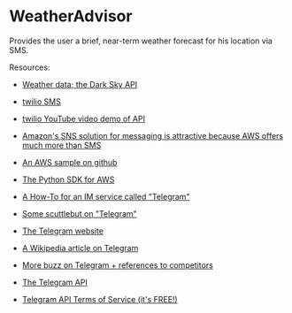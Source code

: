 # WeatherAdvisor

Provides the user a brief, near-term weather forecast for his location via SMS. 

Resources:

* [Weather data; the Dark Sky API](https://darksky.net/dev/docs)

* [twilio SMS](https://www.twilio.com/sms/pricing/gb) 

* [twilio YouTube video demo of API](https://www.youtube.com/watch?v=knxlmCVFAZI) 

* [Amazon's SNS solution for messaging is attractive because AWS offers much more than SMS](https://aws.amazon.com/sns/?ft=n)

* [An AWS sample on github](https://github.com/aws-samples/aws-iot-elf) 

* [The Python SDK for AWS](https://aws.amazon.com/sdk-for-python/)

* [A How-To for an IM service called "Telegram"](https://maker.pro/education/how-to-use-telegram-instant-messaging-on-raspberry-pi)

* [Some scuttlebut on "Telegram"](https://www.theregister.co.uk/2018/04/09/russian_regulator_asks_courts_to_disconnect_telegram/) 

* [The Telegram website](https://telegram.org/)

* [A Wikipedia article on Telegram](https://en.wikipedia.org/wiki/Telegram_(service)) 

* [More buzz on Telegram + references to competitors](https://www.theverge.com/2014/2/25/5445864/telegram-messenger-hottest-app-in-the-world) 

* [The Telegram API](https://core.telegram.org/bots/api)

* [Telegram API Terms of Service (it's FREE!)](https://core.telegram.org/api/terms)
